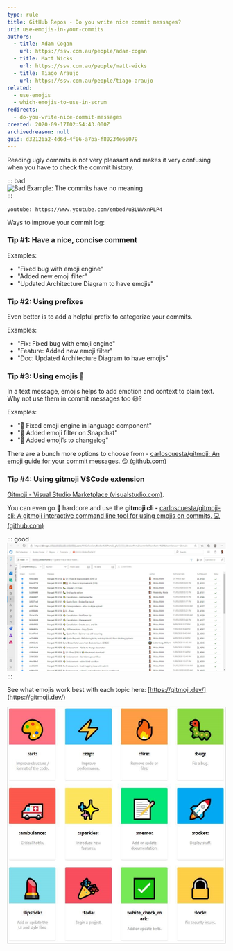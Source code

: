 ```yaml
---
type: rule
title: GitHub Repos - Do you write nice commit messages?
uri: use-emojis-in-your-commits
authors:
  - title: Adam Cogan
    url: https://ssw.com.au/people/adam-cogan
  - title: Matt Wicks
    url: https://ssw.com.au/people/matt-wicks
  - title: Tiago Araujo
    url: https://ssw.com.au/people/tiago-araujo
related:
  - use-emojis
  - which-emojis-to-use-in-scrum
redirects:
  - do-you-write-nice-commit-messages
created: 2020-09-17T02:54:43.000Z
archivedreason: null
guid: d32126a2-4d6d-4f06-a7ba-f80234e66079
---
```


Reading ugly commits is not very pleasant and makes it very confusing when you have to check the commit history.

::: bad  
![Bad Example: The commits have no meaning](2020-09-17\_17-19-04.png)  
:::

<!--endintro-->

`youtube: https://www.youtube.com/embed/uBLWVxnPLP4`

Ways to improve your commit log:

### Tip #1: Have a nice, concise comment

Examples:

* "Fixed bug with emoji engine"
* "Added new emoji filter"
* "Updated Architecture Diagram to have emojis"

### Tip #2: Using prefixes

Even better is to add a helpful prefix to categorize your commits.

Examples:

* "Fix: Fixed bug with emoji engine"
* "Feature: Added new emoji filter"
* "Doc: Updated Architecture Diagram to have emojis"

### Tip #3: Using emojis 💄

In a text message, emojis helps to add emotion and context to plain text. Why not use them in commit messages too 😃?

Examples:

* "🐛 Fixed emoji engine in language component"
* "🚀 Added emoji filter on Snapchat"
* "📄 Added emoji’s to changelog"

There are a bunch more options to choose from - [carloscuesta/gitmoji: An emoji guide for your commit messages. 😜 (github.com)](https://github.com/carloscuesta/gitmoji)

### Tip #4: Using gitmoji VSCode extension

[Gitmoji - Visual Studio Marketplace (visualstudio.com)](https://marketplace.visualstudio.com/items?itemName=Vtrois.gitmoji-vscode).

You can even go 🤘 hardcore and use the  **gitmoji cli -** [carloscuesta/gitmoji-cli: A gitmoji interactive command line tool for using emojis on commits. 💻 (github.com)](https://github.com/carloscuesta/gitmoji-cli)


::: good  
![Good Example: Great use of emoji and concise message](commits-with-emojis.jpg)  
:::

See what emojis work best with each topic here: [https://gitmoji.dev/](https://gitmoji.dev/)

![Figure: Emojis list](emojis-list.jpg)
